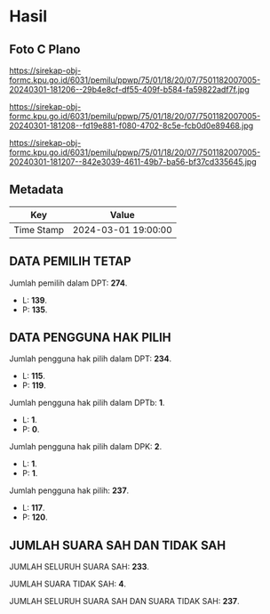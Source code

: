 # Hasil

## Foto C Plano

https://sirekap-obj-formc.kpu.go.id/6031/pemilu/ppwp/75/01/18/20/07/7501182007005-20240301-181206--29b4e8cf-df55-409f-b584-fa59822adf7f.jpg

https://sirekap-obj-formc.kpu.go.id/6031/pemilu/ppwp/75/01/18/20/07/7501182007005-20240301-181208--fd19e881-f080-4702-8c5e-fcb0d0e89468.jpg

https://sirekap-obj-formc.kpu.go.id/6031/pemilu/ppwp/75/01/18/20/07/7501182007005-20240301-181207--842e3039-4611-49b7-ba56-bf37cd335645.jpg


## Metadata

| Key        | Value               |
| ---------- | ------------------- |
| Time Stamp | 2024-03-01 19:00:00 |


## DATA PEMILIH TETAP

Jumlah pemilih dalam DPT: **274**.
 * L: **139**.
 * P: **135**.

## DATA PENGGUNA HAK PILIH

Jumlah pengguna hak pilih dalam DPT: **234**.
 * L: **115**.
 * P: **119**.

Jumlah pengguna hak pilih dalam DPTb: **1**.
 * L: **1**.
 * P: **0**.

Jumlah pengguna hak pilih dalam DPK: **2**.
 * L: **1**.
 * P: **1**.

Jumlah pengguna hak pilih: **237**.
 * L: **117**.
 * P: **120**.

## JUMLAH SUARA SAH DAN TIDAK SAH

JUMLAH SELURUH SUARA SAH: **233**.

JUMLAH SUARA TIDAK SAH: **4**.

JUMLAH SELURUH SUARA SAH DAN SUARA TIDAK SAH: **237**.


